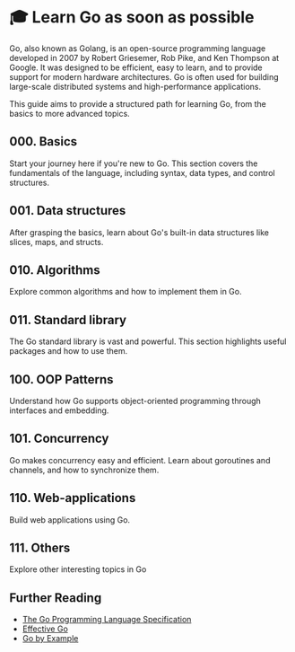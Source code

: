 # 🎓 Learn Go as soon as possible

Go, also known as Golang, is an open-source programming language developed in 2007 by Robert Griesemer, Rob Pike, and Ken Thompson at Google. It was designed to be efficient, easy to learn, and to provide support for modern hardware architectures. Go is often used for building large-scale distributed systems and high-performance applications.

This guide aims to provide a structured path for learning Go, from the basics to more advanced topics.

## 000. Basics

Start your journey here if you're new to Go. This section covers the fundamentals of the language, including syntax, data types, and control structures.

## 001. Data structures

After grasping the basics, learn about Go's built-in data structures like slices, maps, and structs.

## 010. Algorithms

Explore common algorithms and how to implement them in Go.

## 011. Standard library

The Go standard library is vast and powerful. This section highlights useful packages and how to use them.

## 100. OOP Patterns

Understand how Go supports object-oriented programming through interfaces and embedding.

## 101. Concurrency

Go makes concurrency easy and efficient. Learn about goroutines and channels, and how to synchronize them.

## 110. Web-applications

Build web applications using Go.

## 111. Others

Explore other interesting topics in Go

## Further Reading

- [The Go Programming Language Specification](https://golang.org/ref/spec)
- [Effective Go](https://golang.org/doc/effective_go)
- [Go by Example](https://gobyexample.com/)
